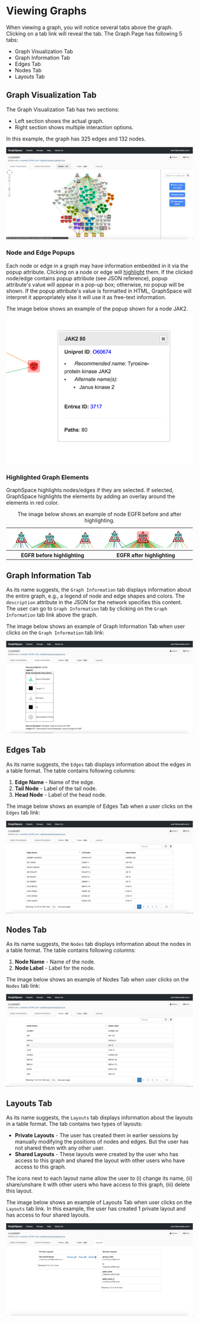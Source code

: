 # Viewing Graphs

When viewing a graph, you will notice several tabs above the graph. Clicking on a tab link will reveal the tab. The Graph Page has following 5 tabs:

- Graph Visualization Tab
- Graph Information Tab
- Edges Tab
- Nodes Tab
- Layouts Tab


## Graph Visualization Tab

The Graph Visualization Tab has two sections:
- Left section shows the actual graph.
- Right section shows multiple interaction options.

In this example, the graph has 325 edges and 132 nodes.

![Graph Visualization Tab](_static/images/graph-page/gs-screenshot-user1-lovastatin-graph-visualization-tab.png)

### Node and Edge Popups

Each node or edge in a graph may have information embedded in it via the popup attribute. Clicking on a node or edge will [highlight](#highlighted-graph-elements) them. If the clicked node/edge contains popup attribute (see JSON reference), popup attribute's value will appear in a pop-up box; otherwise, no popup will be shown. If the popup attribute's value is formatted in HTML, GraphSpace will interpret it appropriately else it will use it as free-text information. 

The image below shows an example of the popup shown for a node JAK2. 

![Graph Visualization Tab](_static/images/graph-page/gs-screenshot-user1-lovastatin-node-popup.png)

### Highlighted Graph Elements

GraphSpace highlights nodes/edges if they are selected. If selected, GraphSpace highlights the elements by adding an overlay around the elements in red color.
 

<table cellspacing="0">
<caption>The image below shows an example of node EGFR before and after highlighting.</caption>
<tr> 
   
   <td class="">
      <img src="_static/images/graph-page/gs-screenshot-user1-lovastatin-node-before-highlighted-egfr.png" alt="Before Highlighted"/>
   </td>               
   <td class="">
      <img src="_static/images/graph-page/gs-screenshot-user1-lovastatin-node-after-highlighted-egfr.png" alt="After Highlighted"/>
   </td> 
</tr>
<tr>                          
   <th>EGFR before highlighting </th> 
   <th>EGFR after highlighting </th>              
</tr>
</table>



## Graph Information Tab

As its name suggests, the `Graph Information` tab displays information about the entire graph, e.g., a legend of node and edge shapes and colors. The ``description`` attribute in the JSON for the network specifies this content. The user can go to `Graph Information` tab by clicking on the `Graph Information` tab link above the graph. 

The image below shows an example of Graph Information Tab when user clicks on the `Graph Information` tab link:

![Graph Information Tab Image](_static/images/graph-page/gs-screenshot-user1-lovastatin-graph-information-tab.png)

## Edges Tab

As its name suggests, the `Edges` tab displays information about the edges in a table format. The table contains following columns:

1. **Edge Name** - Name of the edge.
2. **Tail Node** - Label of the tail node.
3. **Head Node** - Label of the head node.

The image below shows an example of Edges Tab when a user clicks on the `Edges` tab link:

![Graph Edges Tab Image](_static/images/graph-page/gs-screenshot-user1-lovastatin-graph-edges-tab.png)

## Nodes Tab

As its name suggests, the `Nodes` tab displays information about the nodes in a table format. The table contains following columns:

1. **Node Name** - Name of the node.
2. **Node Label** - Label for the node.

The image below shows an example of Nodes Tab when user clicks on the `Nodes` tab link:

![Graph Nodes Tab Image](_static/images/graph-page/gs-screenshot-user1-lovastatin-graph-nodes-tab.png)

## Layouts Tab

As its name suggests, the `Layouts` tab displays information about the layouts in a table format. The tab contains two types of layouts:

- **Private Layouts** - The user has created them in earlier sessions by manually modifying the positions of nodes and edges. But the user has not shared them with any other user.
- **Shared Layouts** - These layouts were created by the user who has access to this graph and shared the layout with other users who have access to this graph.
    
The icons next to each layout name allow the user to (i) change its name, (ii) share/unshare it with other users who have access to this graph, (iii) delete this layout.

The image below shows an example of Layouts Tab when user clicks on the `Layouts` tab link. In this example, the user has created 1 private layout and has access to four shared layouts.

![Graph Layouts Tab Image](_static/images/graph-page/gs-screenshot-user1-lovastatin-graph-layouts-tab.png)



